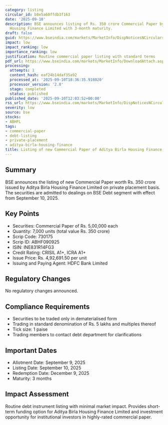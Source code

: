 ```yaml
---
category: listing
circular_id: b8e5a60ffdb3f163
date: '2025-09-10'
description: BSE announces listing of Rs. 350 crore Commercial Paper by Aditya Birla
  Housing Finance Limited with 3-month maturity.
draft: false
guid: https://www.bseindia.com/markets/MarketInfo/DispNoticesNCirculars.aspx?Noticeid={13AF7C1C-6549-420E-B4C9-75B1EA75E1E6}&noticeno=20250910-33&dt=09/10/2025&icount=33&totcount=59&flag=0
impact: low
impact_ranking: low
importance_ranking: low
justification: Routine commercial paper listing with standard terms
pdf_url: https://www.bseindia.com/markets/MarketInfo/DownloadAttach.aspx?id=20250910-33&attachedId=
processing:
  attempts: 1
  content_hash: eaf24b14daf35a92
  processed_at: '2025-09-10T18:36:35.918020'
  processor_version: '2.0'
  stage: completed
  status: published
published_date: '2025-09-10T12:03:52+00:00'
rss_url: https://www.bseindia.com/markets/MarketInfo/DispNoticesNCirculars.aspx?Noticeid={13AF7C1C-6549-420E-B4C9-75B1EA75E1E6}&noticeno=20250910-33&dt=09/10/2025&icount=33&totcount=59&flag=0
severity: low
source: bse
stocks:
- ABHFL
tags:
- commercial-paper
- debt-listing
- private-placement
- aditya-birla-housing-finance
title: Listing of new Commercial Paper of Aditya Birla Housing Finance Limited
---
```


## Summary

BSE announces the listing of new Commercial Paper worth Rs. 350 crore issued by Aditya Birla Housing Finance Limited on private placement basis. The securities are admitted to dealings on BSE Debt segment with effect from September 10, 2025.

## Key Points

- Securities: Commercial Paper of Rs. 5,00,000 each
- Quantity: 7,000 units (total value Rs. 350 crore)
- Scrip Code: 730175
- Scrip ID: ABHF090925
- ISIN: INE831R14FG3
- Credit Rating: CRISIL A1+, ICRA A1+
- Issue Price: Rs. 4,92,691.50 per unit
- Issuing and Paying Agent: HDFC Bank Limited

## Regulatory Changes

No regulatory changes announced.

## Compliance Requirements

- Securities to be traded only in dematerialised form
- Trading in standard denomination of Rs. 5 lakhs and multiples thereof
- Tick size: 1 paise
- Trading members to contact debt department for clarifications

## Important Dates

- Allotment Date: September 9, 2025
- Listing Date: September 10, 2025
- Redemption Date: December 9, 2025
- Maturity: 3 months

## Impact Assessment

Routine debt instrument listing with minimal market impact. Provides short-term funding option for Aditya Birla Housing Finance Limited and investment opportunity for institutional investors in highly-rated commercial paper.